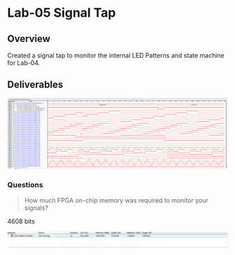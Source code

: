 # Lab-05 Signal Tap

## Overview
Created a signal tap to monitor the internal LED Patterns and state machine for Lab-04. 


## Deliverables
<p align="center">
<img src="./assets/Lab05-Resources/EELE467-Lab5Waveform.png">
</p>

### Questions 
> How much FPGA on-chip memory was required to monitor your signals?

4608 bits 

<p align="center">
<img src="./assets/Lab05-Resources/EELE467-Lab5MemoryUsage.png">
</p>



